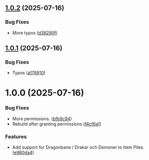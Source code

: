 ## [1.0.2](https://github.com/xdy/itempiles-dragonbane/compare/v1.0.1...v1.0.2) (2025-07-16)


### Bug Fixes

* More typos ([d38290f](https://github.com/xdy/itempiles-dragonbane/commit/d38290f650b4e3a67fad9776ca3ae3f85fe21ece))

## [1.0.1](https://github.com/xdy/itempiles-dragonbane/compare/v1.0.0...v1.0.1) (2025-07-16)


### Bug Fixes

* Typos ([a178910](https://github.com/xdy/itempiles-dragonbane/commit/a17891056c873a5a0c3086f771d0c0a42c84c777))

# 1.0.0 (2025-07-16)


### Bug Fixes

* More permissions. ([bfb9c94](https://github.com/xdy/itempiles-dragonbane/commit/bfb9c94bdf8959c1b37f9a4699d538b2f2c92b8f))
* Rebuild after granting permissions ([f4cf6a1](https://github.com/xdy/itempiles-dragonbane/commit/f4cf6a156b74b9db544709a67e469f278a1b6128))


### Features

* Add support for Dragonbane / Drakar och Demoner to Item Piles. ([e980da4](https://github.com/xdy/itempiles-dragonbane/commit/e980da41fc64d135ecd4081e4b578612fc3c75c7))
